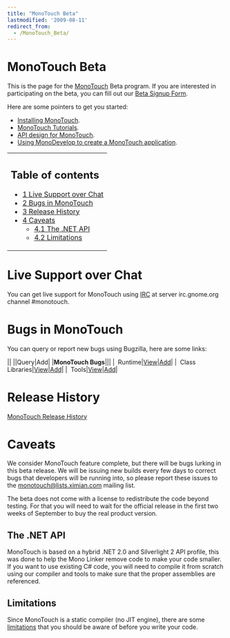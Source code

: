 ```yaml
---
title: "MonoTouch Beta"
lastmodified: '2009-08-11'
redirect_from:
  - /MonoTouch_Beta/
---
```


MonoTouch Beta
==============

This is the page for the [MonoTouch](/MonoTouch) Beta program. If you are interested in participating on the beta, you can fill out our [Beta Signup Form](http://spreadsheets.google.com/viewform?hl=en&formkey=dHRXeFI5b1NjUWdRRkpiSmxkanh6T1E6MA..).

 Here are some pointers to get you started:

-   [Installing MonoTouch](/MonoTouch_Installation).
-   [MonoTouch Tutorials](/MonoTouch_Tutorials).
-   [API design for MonoTouch](/MonoTouch_API).
-   [Using MonoDevelop to create a MonoTouch application](/MonoTouch_Tutorial_MonoDevelop_HelloWorld).

<table>
<col width="100%" />
<tbody>
<tr class="odd">
<td align="left"><h2>Table of contents</h2>
<ul>
<li><a href="#live-support-over-chat">1 Live Support over Chat</a></li>
<li><a href="#bugs-in-monotouch">2 Bugs in MonoTouch</a></li>
<li><a href="#release-history">3 Release History</a></li>
<li><a href="#caveats">4 Caveats</a>
<ul>
<li><a href="#the-net-api">4.1 The .NET API</a></li>
<li><a href="#limitations">4.2 Limitations</a></li>
</ul></li>
</ul></td>
</tr>
</tbody>
</table>

Live Support over Chat
======================

You can get live support for MonoTouch using [IRC](/IRC) at server irc.gnome.org channel #monotouch.

Bugs in MonoTouch
=================

You can query or report new bugs using Bugzilla, here are some links:

||
||Query|Add|
|**MonoTouch Bugs**|||
|  Runtime|[View](http://tinyurl.com/l9xfck)|[Add](http://tinyurl.com/lxsfrz)|
|  Class Libraries|[View](http://tinyurl.com/knzc8s)|[Add](http://tinyurl.com/mfcw8k)|
|  Tools|[View](http://tinyurl.com/lxc273)|[Add](http://tinyurl.com/lgm6vd)|

Release History
===============

[MonoTouch Release History](/MonoTouch_ReleaseNotes)

Caveats
=======

We consider MonoTouch feature complete, but there will be bugs lurking in this beta release. We will be issuing new builds every few days to correct bugs that developers will be running into, so please report these issues to the monotouch@lists.ximian.com mailing list.

The beta does not come with a license to redistribute the code beyond testing. For that you will need to wait for the official release in the first two weeks of September to buy the real product version.

The .NET API
------------

MonoTouch is based on a hybrid .NET 2.0 and Silverlight 2 API profile, this was done to help the Mono Linker remove code to make your code smaller. If you want to use existing C# code, you will need to compile it from scratch using our compiler and tools to make sure that the proper assemblies are referenced.

Limitations
-----------

Since MonoTouch is a static compiler (no JIT engine), there are some [limitations](/MonoTouch:Limitations) that you should be aware of before you write your code.

